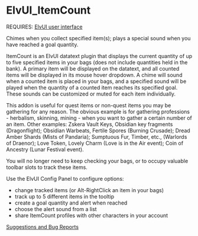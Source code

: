 # ElvUI_ItemCount
REQUIRES: [ElvUI user interface](https://www.tukui.org/download.php?ui=elvui "Download ElvUI Addon")

Chimes when you collect specified item(s); plays a special sound when you have reached a goal quantity.

ItemCount is an ElvUI datatext plugin that displays the current quantity of up to five specified items in your bags (does not include quantities held in the bank). A primary item will be displayed on the datatext, and all counted items will be displayed in its mouse hover dropdown. A chime will sound when a counted item is placed in your bags, and a specified sound will be played when the quantity of a counted item reaches its specified goal. These sounds can be customized or muted for each item individually.

This addon is useful for quest items or non-quest items you may be gathering for any reason. The obvious example is for gathering professions - herbalism, skinning, mining - when you want to gather a certain number of an item. Other examples: Zskera Vault Keys, Obsidian key fragments (Dragonflight); Obsidian Warbeats, Fertile Spores (Burning Crusade); Dread Amber Shards (Mists of Pandaria); Sumptuous Fur, Timber, etc., (Warlords of Draenor); Love Token, Lovely Charm (Love is in the Air event); Coin of Ancestry (Lunar Festival event).

You will no longer need to keep checking your bags, or to occupy valuable toolbar slots to track these items.

Use the ElvUI Config Panel to configure options:

- change tracked items (or Alt-RightClick an item in your bags)
- track up to 5 different items in the tooltip
- create a goal quantity and alert when reached
- choose the alert sound from a list
- share ItemCount profiles with other characters in your account

[Suggestions and Bug Reports](https://github.com/solagegrey/ElvUI_ItemCount/issues)
